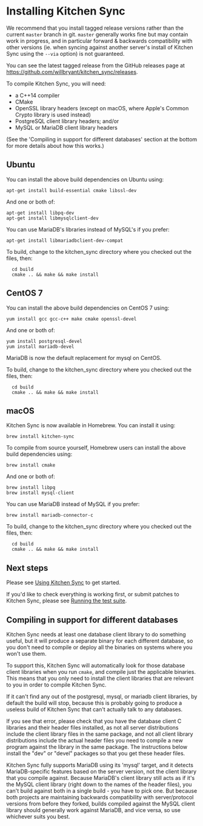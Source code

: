 Installing Kitchen Sync
=======================

We recommend that you install tagged release versions rather than the current `master` branch in git.  `master` generally works fine but may contain work in progress, and in particular forward & backwards compatibility with other versions (ie. when syncing against another server's install of Kitchen Sync using the `--via` option) is not guaranteed.

You can see the latest tagged release from the GitHub releases page at https://github.com/willbryant/kitchen_sync/releases.

To compile Kitchen Sync, you will need:
* a C++14 compiler
* CMake
* OpenSSL library headers (except on macOS, where Apple's Common Crypto library is used instead)
* PostgreSQL client library headers; and/or
* MySQL or MariaDB client library headers

(See the 'Compiling in support for different databases' section at the bottom for more details about how this works.)

Ubuntu
------

You can install the above build dependencies on Ubuntu using:
```
apt-get install build-essential cmake libssl-dev
```

And one or both of:
```
apt-get install libpq-dev
apt-get install libmysqlclient-dev
```

You can use MariaDB's libraries instead of MySQL's if you prefer:

```
apt-get install libmariadbclient-dev-compat
```

To build, change to the kitchen_sync directory where you checked out the files, then:
```
  cd build
  cmake .. && make && make install
```

CentOS 7
----------

You can install the above build dependencies on CentOS 7 using:
```
yum install gcc gcc-c++ make cmake openssl-devel
```

And one or both of:
```
yum install postgresql-devel
yum install mariadb-devel
```

MariaDB is now the default replacement for mysql on CentOS.

To build, change to the kitchen_sync directory where you checked out the files, then:
```
  cd build
  cmake .. && make && make install
```


macOS
-----

Kitchen Sync is now available in Homebrew.  You can install it using:
```
brew install kitchen-sync
```

To compile from source yourself, Homebrew users can install the above build dependencies using:
```
brew install cmake
```

And one or both of:
```
brew install libpq
brew install mysql-client
```

You can use MariaDB instead of MySQL if you prefer:

```
brew install mariadb-connector-c
```

To build, change to the kitchen_sync directory where you checked out the files, then:
```
  cd build
  cmake .. && make && make install
```

Next steps
----------

Please see [Using Kitchen Sync](USAGE.md) to get started.

If you'd like to check everything is working first, or submit patches to Kitchen Sync, please see [Running the test suite](TESTS.md).

Compiling in support for different databases
--------------------------------------------

Kitchen Sync needs at least one database client library to do something useful, but it will produce a separate binary for each different database, so you don't need to compile or deploy all the binaries on systems where you won't use them.

To support this, Kitchen Sync will automatically look for those database client libraries when you run `cmake`, and compile just the applicable binaries.  This means that you only need to install the client libraries that are relevant to you in order to compile Kitchen Sync.

If it can't find any out of the postgresql, mysql, or mariadb client libraries, by default the build will stop, because this is probably going to produce a useless build of Kitchen Sync that can't actually talk to any databases.

If you see that error, please check that you have the database client C libraries and their header files installed, as not all server distributions include the client library files in the same package, and not all client library distributions include the actual header files you need to compile a new program against the library in the same package.  The instructions below install the "dev" or "devel" packages so that you get these header files.

Kitchen Sync fully supports MariaDB using its 'mysql' target, and it detects MariaDB-specific features based on the server version, not the client library that you compile against.  Because MariaDB's client library still acts as if it's the MySQL client library (right down to the names of the header files), you can't build against both in a single build - you have to pick one.  But because both projects are maintaining backwards compatibility with server/protocol versions from before they forked, builds compiled against the MySQL client library should generally work against MariaDB, and vice versa, so use whichever suits you best.
